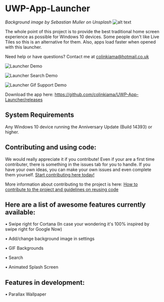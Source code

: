 # UWP-App-Launcher
*Background image by Sebastian Muller on Unsplash*
![alt text](https://github.com/colinkiama/UWP-App-Launcher/blob/master/UWPAppLauncherMonochromeWideBranding.png)
 


The whole point of this project is to provide the best traditional home screen experience as possible for Windows 10 devices. Some people don't like Live Tiles so this is an alternative for them. Also, apps load faster when opened with this launcher.

Need help or have questions? Contact me at colinkiama@hotmail.co.uk

![Launcher Demo](https://github.com/colinkiama/UWP-App-Launcher/blob/master/appLauncherDemo.gif)

![Launcher Search Demo](https://i.imgur.com/A4mPuAv.gif)

![Launcher Gif Support Demo](https://github.com/colinkiama/UWP-App-Launcher/blob/master/appLauncherGIFSupport.gif)

Download the app here: https://github.com/colinkiama/UWP-App-Launcher/releases

## System Requirements
Any Windows 10 device running the Anniversary Update (Build 14393) or higher.

## Contributing and using code:
We would really appreciate it if you contribute! Even if your are a first time contributer, there is something in the issues tab for you to handle. If you have your own ideas, you can make your own issues and even complete them yourself. 
[Start contributing here today!](https://github.com/colinkiama/UWP-App-Launcher/issues)

More information about contributing to the project is here: [How to contribute to the project and guidelines on reusing code](https://github.com/colinkiama/UWP-App-Launcher/blob/master/CONTRIBUTING.md)


## Here are a list of awesome features currently available:
• Swipe right for Cortana (In case your wondering it's 100% inspired by swipe right for Google Now)

• Add/change background image in settings

• GIF Backgrounds

• Search

• Animated Splash Screen


## Features in development:
• Parallax Wallpaper
